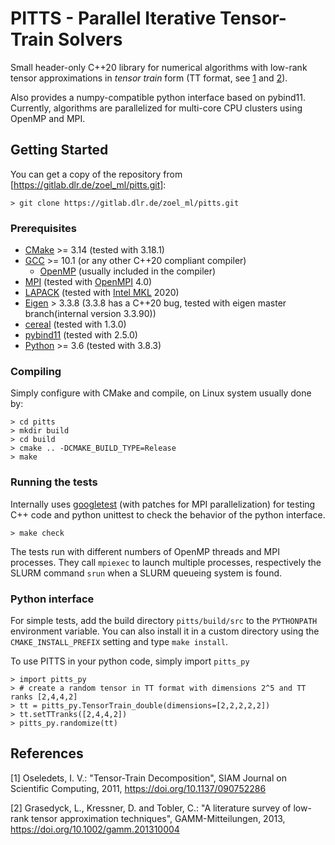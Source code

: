 # PITTS - Parallel Iterative Tensor-Train Solvers

Small header-only C++20 library for numerical algorithms with low-rank tensor approximations in *tensor train* form (TT format, see [1](README.md#References) and [2](README.md#References)).

Also provides a numpy-compatible python interface based on pybind11.
Currently, algorithms are parallelized for multi-core CPU clusters using OpenMP and MPI.

## Getting Started
You can get a copy of the repository from [https://gitlab.dlr.de/zoel_ml/pitts.git]:

    > git clone https://gitlab.dlr.de/zoel_ml/pitts.git

### Prerequisites
* [CMake](https://cmake.org) >= 3.14 (tested with 3.18.1)
* [GCC](https://gcc.gnu.org) >= 10.1 (or any other C++20 compliant compiler)
  * [OpenMP](https://www.openmp.org) (usually included in the compiler)
* [MPI](https://www.mpi-forum.org) (tested with [OpenMPI](https://open-mpi.org) 4.0)
* [LAPACK](http://www.netlib.org/lapack) (tested with [Intel MKL](https://software.intel.com/en-us/intel-mkl) 2020)
* [Eigen](https://eigen.tuxfamily.org) > 3.3.8 (3.3.8 has a C++20 bug, tested with eigen master branch(internal version 3.3.90))
* [cereal](https://uscilab.github.io/cereal) (tested with 1.3.0)
* [pybind11](https://github.com/pybind/pybind11) (tested with 2.5.0)
* [Python](https://www.python.org) >= 3.6 (tested with 3.8.3)

### Compiling
Simply configure with CMake and compile, on Linux system usually done by:

    > cd pitts
    > mkdir build
    > cd build
    > cmake .. -DCMAKE_BUILD_TYPE=Release
    > make

### Running the tests
Internally uses [googletest](https://github.com/google/googletest) (with patches for MPI parallelization) for testing C++ code
and python unittest to check the behavior of the python interface.

    > make check

The tests run with different numbers of OpenMP threads and MPI processes.
They call `mpiexec` to launch multiple processes, respectively the SLURM command `srun` when a SLURM queueing system is found.

### Python interface
For simple tests, add the build directory `pitts/build/src` to the `PYTHONPATH` environment variable.
You can also install it in a custom directory using the `CMAKE_INSTALL_PREFIX` setting and type `make install`.

To use PITTS in your python code, simply import `pitts_py`

    > import pitts_py
    > # create a random tensor in TT format with dimensions 2^5 and TT ranks [2,4,4,2]
    > tt = pitts_py.TensorTrain_double(dimensions=[2,2,2,2,2])
    > tt.setTTranks([2,4,4,2])
    > pitts_py.randomize(tt)

## References

[1] Oseledets, I. V.: "Tensor-Train Decomposition", SIAM Journal on Scientific Computing, 2011, https://doi.org/10.1137/090752286

[2] Grasedyck, L., Kressner, D. and Tobler, C.: "A literature survey of low-rank tensor approximation techniques", GAMM-Mitteilungen, 2013, https://doi.org/10.1002/gamm.201310004

